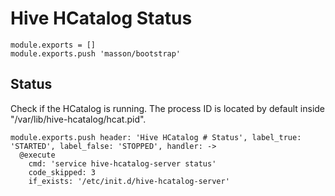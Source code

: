 
# Hive HCatalog Status

    module.exports = []
    module.exports.push 'masson/bootstrap'

## Status

Check if the HCatalog is running. The process ID is located by default
inside "/var/lib/hive-hcatalog/hcat.pid".

    module.exports.push header: 'Hive HCatalog # Status', label_true: 'STARTED', label_false: 'STOPPED', handler: ->
      @execute
        cmd: 'service hive-hcatalog-server status'
        code_skipped: 3
        if_exists: '/etc/init.d/hive-hcatalog-server'
